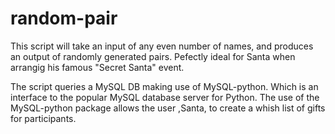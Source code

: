 # random-pair
This script will take an input of any even number of names, and produces an output of randomly generated pairs. Pefectly ideal for Santa when arrangig his famous "Secret Santa" event. 

The script queries a MySQL DB making use of MySQL-python. Which is an interface to the popular MySQL database server for Python. The use of the MySQL-python package allows the user ,Santa, to create a whish list of gifts for participants. 
